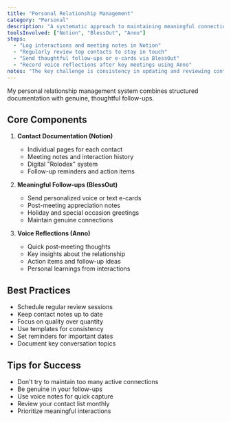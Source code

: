 ```yaml
---
title: "Personal Relationship Management"
category: "Personal"
description: "A systematic approach to maintaining meaningful connections"
toolsInvolved: ["Notion", "BlessOut", "Anno"]
steps:
  - "Log interactions and meeting notes in Notion"
  - "Regularly review top contacts to stay in touch"
  - "Send thoughtful follow-ups or e-cards via BlessOut"
  - "Record voice reflections after key meetings using Anno"
notes: "The key challenge is consistency in updating and reviewing contacts"
---
```


My personal relationship management system combines structured documentation with genuine, thoughtful follow-ups.

## Core Components

1. **Contact Documentation (Notion)**
   - Individual pages for each contact
   - Meeting notes and interaction history
   - Digital "Rolodex" system
   - Follow-up reminders and action items

2. **Meaningful Follow-ups (BlessOut)**
   - Send personalized voice or text e-cards
   - Post-meeting appreciation notes
   - Holiday and special occasion greetings
   - Maintain genuine connections

3. **Voice Reflections (Anno)**
   - Quick post-meeting thoughts
   - Key insights about the relationship
   - Action items and follow-up ideas
   - Personal learnings from interactions

## Best Practices

- Schedule regular review sessions
- Keep contact notes up to date
- Focus on quality over quantity
- Use templates for consistency
- Set reminders for important dates
- Document key conversation topics

## Tips for Success

- Don\'t try to maintain too many active connections
- Be genuine in your follow-ups
- Use voice notes for quick capture
- Review your contact list monthly
- Prioritize meaningful interactions 